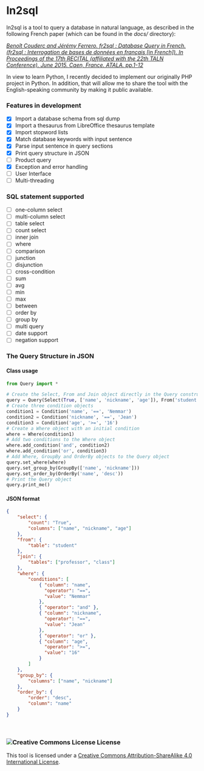 # ln2sql

ln2sql is a tool to query a database in natural language, as described in the following French paper (which can be found in the <i>docs/</i> directory):

<i><a rel="license" href="https://www.researchgate.net/publication/278965118_fr2sql_Interrogation_de_bases_de_donnees_en_francais"> Benoît Couderc and Jérémy Ferrero. fr2sql : Database Query in French. (fr2sql : Interrogation de bases de données en français [in French]). In Proceedings of the 17th RECITAL (affiliated with the 22th TALN Conference). June 2015. Caen, France. ATALA. pp.1-12 </a></i>

In view to learn Python, I recently decided to implement our originally PHP project in Python. In addition, that will allow me to share the tool with the English-speaking community by making it public available.

### Features in development

- [X] Import a database schema from sql dump
- [X] Import a thesaurus from LibreOffice thesaurus template
- [X] Import stopword lists
- [X] Match database keywords with input sentence
- [X] Parse input sentence in query sections
- [X] Print query structure in JSON
- [ ] Product query
- [X] Exception and error handling
- [ ] User Interface
- [ ] Multi-threading

### SQL statement supported

- [ ] one-column select
- [ ] multi-column select
- [ ] table select
- [ ] count select
- [ ] inner join
- [ ] where
- [ ] comparison
- [ ] junction
- [ ] disjunction
- [ ] cross-condition
- [ ] sum
- [ ] avg
- [ ] min
- [ ] max
- [ ] between
- [ ] order by
- [ ] group by
- [ ] multi query
- [ ] date support
- [ ] negation support

### The Query Structure in JSON

#### Class usage

```python
from Query import *

# Create the Select, From and Join object directly in the Query constructor
query = Query(Select(True, ['name', 'nickname', 'age']), From('student'), Join(['professor', 'class']))
# Create three condition objects
condition1 = Condition('name', '==', 'Nemmar')
condition2 = Condition('nickname', '==', 'Jean')
condition3 = Condition('age', '>=', '16')
# Create a Where object with an initial condition
where = Where(condition1)
# Add two conditions to the Where object
where.add_condition('and', condition2)
where.add_condition('or', condition3)
# Add Where, GroupBy and OrderBy objects to the Query object
query.set_where(where)
query.set_group_by(GroupBy(['name', 'nickname']))
query.set_order_by(OrderBy('name', 'desc'))
# Print the Query object
query.print_me()
```

#### JSON format

```JSON
{
	"select": {
		"count": "True",
		"columns": ["name", "nickname", "age"]
	},
	"from": {
		"table": "student"
	},
	"join": {
		"tables": ["professor", "class"]
	},
	"where": {
		"conditions": [
			{ "column": "name",
			  "operator": "==",
			  "value": "Nemmar"
			},
			{ "operator": "and" },
			{ "column": "nickname",
			  "operator": "==",
			  "value": "Jean"
			},
			{ "operator": "or" },
			{ "column": "age",
			  "operator": ">=",
			  "value": "16"
			}
		]
	},
	"group_by": {
		"columns": ["name", "nickname"]
	},
	"order_by": {
		"order": "desc",
		"column": "name"
	}
}
```
<br/>

### <img alt="Creative Commons License" style="border-width:0" src="https://i.creativecommons.org/l/by-sa/4.0/88x31.png" /> License

This tool is licensed under a <a rel="license" href="http://creativecommons.org/licenses/by-sa/4.0/">Creative Commons Attribution-ShareAlike 4.0 International License</a>.
